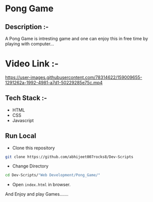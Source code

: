 # Pong Game

## Description :-

A Pong Game is intresting game and one can enjoy this in free time by playing with computer... 

# Video Link :-

https://user-images.githubusercontent.com/78314622/159009655-1291262a-1992-4981-a7d1-50229285e75c.mp4

## Tech Stack :-

- HTML
- CSS
- Javascript

## Run Local

* Clone this repository

```bash
git clone https://github.com/abhijeet007rocks8/Dev-Scripts
```

* Change Directory

```bash
cd Dev-Scripts/"Web Development/Pong_Game/"
```

* Open `index.html` in browser.



And Enjoy and play Games.......

